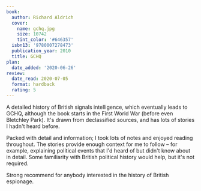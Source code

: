 ```yaml
---
book:
  author: Richard Aldrich
  cover:
    name: gchq.jpg
    size: 10742
    tint_color: '#646357'
  isbn13: '9780007278473'
  publication_year: 2010
  title: GCHQ
plan:
  date_added: '2020-06-26'
review:
  date_read: 2020-07-05
  format: hardback
  rating: 5
---
```


A detailed history of British signals intelligence, which eventually leads to GCHQ, although the book starts in the First World War (before even Bletchley Park).
It's drawn from declassified sources, and has lots of stories I hadn't heard before.

Packed with detail and information; I took lots of notes and enjoyed reading throughout.
The stories provide enough context for me to follow – for example, explaining political events that I'd heard of but didn't know about in detail.
Some familiarity with British political history would help, but it's not required.

Strong recommend for anybody interested in the history of British espionage.